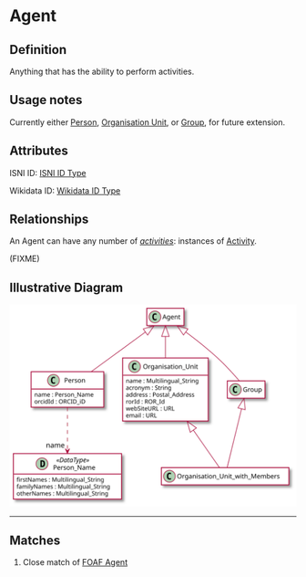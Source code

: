 # Agent

## Definition

Anything that has the ability to perform activities.

## Usage notes

Currently either [Person](../entities/Person.md), 
[Organisation Unit](../entities/Organisation_Unit.md),
or [Group](../entities/Group.md),
for future extension.

## Attributes

ISNI ID: [ISNI ID Type](../datatypes/ISNI_ID.md)

Wikidata ID: [Wikidata ID Type](../datatypes/Wikidata_ID.md)

## Relationships

<a name="rel__activity">An Agent can have any number of *[activities](../entities/Activity.md#user-content-rel__actor)*: instances of [Activity](../entities/Activity.md).</a>

(FIXME)

## Illustrative Diagram

![The Agent diagram](../diagrams/agent.svg)

---
## Matches
1. Close match of [FOAF Agent](http://xmlns.com/foaf/spec/#term_Agent) 
